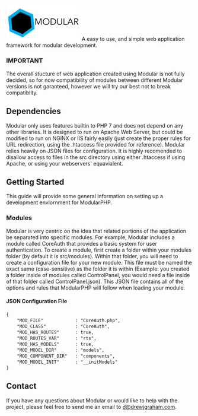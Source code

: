 <img src="https://github.com/djgraham00/djgraham00.github.io/raw/master/modular_logo.png" alt="Modular Logo" width="200"/>
A easy to use, and simple web application framework for modular development.

### IMPORTANT
The overall stucture of web application created using Modular is not fully decided, so for now compatibility of modules between different Modular versions is not garanteed, however we will try our best not to break compatiblity.

## Dependencies
Modular only uses features builtin to PHP 7 and does not depend on any other libraries. It is designed to run on Apache Web Server, but could be modified to run on NGINX or IIS fairly easily (just create the proper rules for URL redirection, using the .htaccess file provided for reference). Modular relies heavily on JSON files for configuration. It is highly recomended to disallow access to files in the src directory using either .htaccess if using Apache, or using your webservers' equavialent.

## Getting Started
This guide will provide some general information on setting up a development enviornment for ModularPHP.

### Modules
Modular is very centric on the idea that related portions of the application be separated into specific modules. For example, Modular includes a module called CoreAuth that provides a basic system for user authentication. To create a module, first create a folder within your modules folder (by default it is src/modules). Within that folder, you will need to create a configuration file for your new module. This file must be named the exact same (case-sensitive) as the folder it is within (Example: you created a folder inside of modules called ControlPanel, you would need a file inside of that folder called ControlPanel.json). This JSON file contains all of the options and rules that ModularPHP will follow when loading your module. 

#### JSON Configuration File
```
{
    "MOD_FILE"            : "CoreAuth.php",
    "MOD_CLASS"           : "CoreAuth",
    "MOD_HAS_ROUTES"      : true,
    "MOD_ROUTES_VAR"      : "rts",
    "MOD_HAS_MODELS"      : true,
    "MOD_MODEL_DIR"       : "models",
    "MOD_COMPONENT_DIR"   : "components",
    "MOD_MODEL_INIT"      : "__initModels"
}
```

## Contact
If you have any questions about Modular or would like to help with the project, please feel free to send me an email to d@drewjgraham.com.
